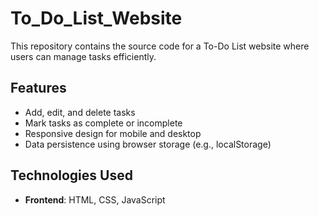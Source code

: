 # To_Do_List_Website
This repository contains the source code for a To-Do List website where users can manage tasks efficiently. 

## Features
- Add, edit, and delete tasks
- Mark tasks as complete or incomplete
- Responsive design for mobile and desktop
- Data persistence using browser storage (e.g., localStorage)

## Technologies Used
- **Frontend**: HTML, CSS, JavaScript
